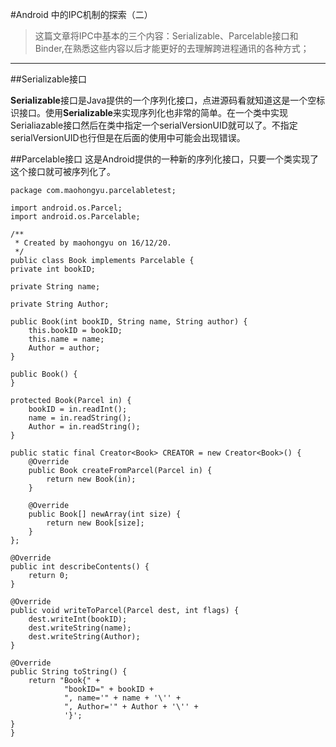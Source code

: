 #Android 中的IPC机制的探索（二）

>这篇文章将IPC中基本的三个内容：Serializable、Parcelable接口和Binder,在熟悉这些内容以后才能更好的去理解跨进程通讯的各种方式；


-------


##Serializable接口

**Serializable**接口是Java提供的一个序列化接口，点进源码看就知道这是一个空标识接口。使用**Serializable**来实现序列化也非常的简单。在一个类中实现Serialiazable接口然后在类中指定一个serialVersionUID就可以了。不指定serialVersionUID也行但是在后面的使用中可能会出现错误。


##Parcelable接口
这是Android提供的一种新的序列化接口，只要一个类实现了这个接口就可被序列化了。


	package com.maohongyu.parcelabletest;

	import android.os.Parcel;
	import android.os.Parcelable;

	/**
	 * Created by maohongyu on 16/12/20.
 	 */
	public class Book implements Parcelable {
    private int bookID;

    private String name;

    private String Author;

    public Book(int bookID, String name, String author) {
        this.bookID = bookID;
        this.name = name;
        Author = author;
    }

    public Book() {
    }

    protected Book(Parcel in) {
        bookID = in.readInt();
        name = in.readString();
        Author = in.readString();
    }

    public static final Creator<Book> CREATOR = new Creator<Book>() {
        @Override
        public Book createFromParcel(Parcel in) {
            return new Book(in);
        }

        @Override
        public Book[] newArray(int size) {
            return new Book[size];
        }
    };

    @Override
    public int describeContents() {
        return 0;
    }

    @Override
    public void writeToParcel(Parcel dest, int flags) {
        dest.writeInt(bookID);
        dest.writeString(name);
        dest.writeString(Author);
    }

    @Override
    public String toString() {
        return "Book{" +
                "bookID=" + bookID +
                ", name='" + name + '\'' +
                ", Author='" + Author + '\'' +
                '}';
    }
	}

